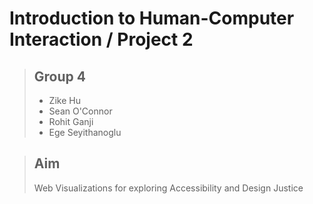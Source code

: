 # Introduction to Human-Computer Interaction / Project 2

> ## Group 4
> - Zike Hu
> - Sean O'Connor
> - Rohit Ganji
> - Ege Seyithanoglu

> ## Aim
> Web Visualizations for exploring Accessibility and Design Justice
